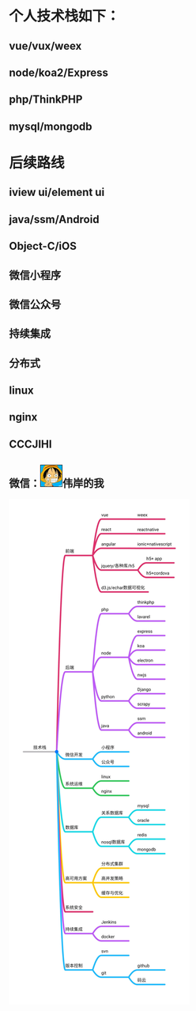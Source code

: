 # 个人技术栈如下：

## vue/vux/weex
## node/koa2/Express
## php/ThinkPHP
## mysql/mongodb

# 后续路线
## iview ui/element ui
## java/ssm/Android
## Object-C/iOS
## 微信小程序
## 微信公众号
## 持续集成
## 分布式
## linux
## nginx

## &#67;&#67;&#67;&#74;&#73;&#72;&#73;

## 微信：![技术栈](./images/userimg.png)伟岸的我

![技术栈](./images/codemap.jpg)


